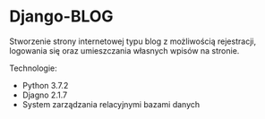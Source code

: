 # Django-BLOG

Stworzenie strony internetowej typu blog z możliwością rejestracji, logowania się oraz umieszczania własnych wpisów na stronie.

Technologie:
* Python 3.7.2
* Djagno 2.1.7
* System zarządzania relacyjnymi bazami danych
